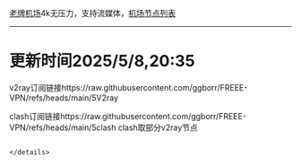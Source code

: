 
[老牌机场](https://www.linghunyun.com/#/register?code=KBcl8cHj)4k无压力，支持流媒体，[机场节点列表](https://github.com/ggborr/FREEE-VPN/blob/main/%E8%8A%82%E7%82%B9%E5%88%97%E8%A1%A8.pdf)
****

# 更新时间2025/5/8,20:35
v2ray订阅链接https://raw.githubusercontent.com/ggborr/FREEE-VPN/refs/heads/main/5V2ray

clash订阅链接https://raw.githubusercontent.com/ggborr/FREEE-VPN/refs/heads/main/5clash
clash取部分v2ray节点
 


```

</details>

 
